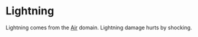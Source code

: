 # Lightning

Lightning comes from the [Air](../../../Magic/Spells/Spell%20Domains/Air.md) domain. Lightning damage hurts by shocking.
